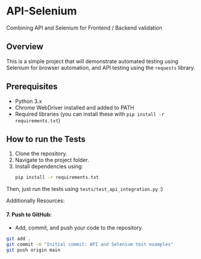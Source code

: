 # API-Selenium
Combining API and Selenium for Frontend / Backend validation 

## Overview
This is a simple project that will demonstrate automated testing using Selenium for browser automation, and API testing using the `requests` library.

## Prerequisites
- Python 3.x
- Chrome WebDriver installed and added to PATH
- Required libraries (you can install these with `pip install -r requirements.txt`)

## How to run the Tests
1. Clone the repository.
2. Navigate to the project folder.
3. Install dependencies using:
   ```bash
   pip install -r requirements.txt

Then, just run the tests using ``tests/test_api_integration.py`` :)


Additionally
Resources:

#### 7. **Push to GitHub:**
   - Add, commit, and push your code to the repository.

```bash
git add .
git commit -m "Initial commit: API and Selenium test examples"
git push origin main
